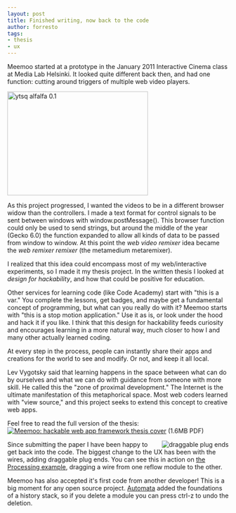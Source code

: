 ```yaml
--- 
layout: post
title: Finished writing, now back to the code
author: forresto
tags: 
- thesis
- ux
---
```


Meemoo started at a prototype in the January 2011 Interactive Cinema class at Media Lab Helsinki. It looked quite different back then, and had one function: cutting around triggers of multiple web video players.

<a href="http://www.flickr.com/photos/forresto/5353762681/" title="ytsq alfalfa 0.1 by fo.ol, on Flickr"><img src="http://farm6.staticflickr.com/5287/5353762681_c88925eb59_n.jpg" width="320" height="236" alt="ytsq alfalfa 0.1"></a>

As this project progressed, I wanted the videos to be in a different browser widow than the controllers. I made a text format for control signals to be sent between windows with window.postMessage(). This browser function could only be used to send strings, but around the middle of the year (Gecko 6.0) the function expanded to allow all kinds of data to be passed from window to window. At this point the *web video remixer* idea became the *web remixer remixer* (the metamedium metaremixer).

I realized that this idea could encompass most of my web/interactive experiments, so I made it my thesis project. In the written thesis I looked at *design for hackability*, and how that could be positive for education. 

Other services for learning code (like Code Academy) start with "this is a var." You complete the lessons, get badges, and maybe get a fundamental concept of programming, but what can you really do with it? Meemoo starts with "this is a stop motion application." Use it as is, or look under the hood and hack it if you like. I think that this design for hackability feeds curiosity and encourages learning in a more natural way, much closer to how I and many other actually learned coding.

At every step in the process, people can instantly share their apps and creations for the world to see and modify. Or not, and keep it all local.

Lev Vygotsky said that learning happens in the space between what can do by ourselves and what we can do with guidance from someone with more skill. He called this the "zone of proximal development." The Internet is the ultimate manifestation of this metaphorical space. Most web coders learned with "view source," and this project seeks to extend this concept to creative web apps.

Feel free to read the full version of the thesis:  
[![Meemoo: hackable web app framework thesis cover](http://meemoo.org/images/thesis-cover.png)](http://meemoo.org/files/ForrestOliphant-MeemooThesis-web.pdf) (1.6MB PDF)

<img src="http://meemoo.org/images/Screen-shot-2012-04-23-plugends.png" alt="draggable plug ends" style="float:right;margin-left:1em;"/>Since submitting the paper I have been happy to get back into the code. The biggest change to the UX has been with the wires, adding draggable plug ends. You can see this in action on [the Processing example](http://meemoo.org/iframework/#/example/processing), dragging a wire from one reflow module to the other.

Meemoo has also accepted it's first code from another developer! This is a big moment for any open source project. [Automata](http://automata.cc/) added the foundations of a history stack, so if you delete a module you can press ctrl-z to undo the deletion.
